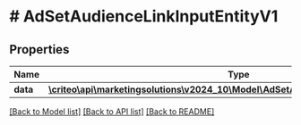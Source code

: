 # # AdSetAudienceLinkInputEntityV1

## Properties

Name | Type | Description | Notes
------------ | ------------- | ------------- | -------------
**data** | [**\criteo\api\marketingsolutions\v2024_10\Model\AdSetAudienceLinkEntityV1Resource**](AdSetAudienceLinkEntityV1Resource.md) |  | [optional]

[[Back to Model list]](../../README.md#models) [[Back to API list]](../../README.md#endpoints) [[Back to README]](../../README.md)
